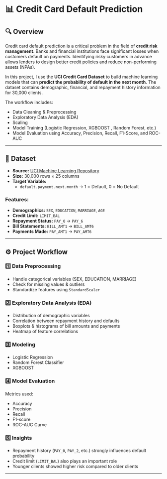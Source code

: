 # 📊 Credit Card Default Prediction  

## 🔍 Overview  
Credit card default prediction is a critical problem in the field of **credit risk management**. Banks and financial institutions face significant losses when customers default on payments. Identifying risky customers in advance allows lenders to design better credit policies and reduce non-performing assets (NPAs).  

In this project, I use the **UCI Credit Card Dataset** to build machine learning models that can **predict the probability of default in the next month**. The dataset contains demographic, financial, and repayment history information for 30,000 clients.  

The workflow includes:  
- Data Cleaning & Preprocessing  
- Exploratory Data Analysis (EDA)  
- Scaling  
- Model Training (Logistic Regression, XGBOOST , Random Forest, etc.)  
- Model Evaluation using Accuracy, Precision, Recall, F1-Score, and ROC-AUC    

---

## 📂 Dataset  

- **Source:** [UCI Machine Learning Repository](https://archive.ics.uci.edu/ml/datasets/default+of+credit+card+clients)  
- **Size:** 30,000 rows × 25 columns  
- **Target Variable:**  
  - `default.payment.next.month` → 1 = Default, 0 = No Default  

### Features:  
- **Demographics:** `SEX`, `EDUCATION`, `MARRIAGE`, `AGE`  
- **Credit Limit:** `LIMIT_BAL`  
- **Repayment Status:** `PAY_0` → `PAY_6`  
- **Bill Statements:** `BILL_AMT1` → `BILL_AMT6`  
- **Payments Made:** `PAY_AMT1` → `PAY_AMT6`  
 

---

## ⚙️ Project Workflow  

### 1️⃣ Data Preprocessing  
- Handle categorical variables (SEX, EDUCATION, MARRIAGE)  
- Check for missing values & outliers  
- Standardize features using `StandardScaler`  

### 2️⃣ Exploratory Data Analysis (EDA)  
- Distribution of demographic variables  
- Correlation between repayment history and defaults  
- Boxplots & histograms of bill amounts and payments  
- Heatmap of feature correlations  

### 3️⃣ Modeling  
- Logistic Regression   
- Random Forest Classifier
- XGBOOST   

### 4️⃣ Model Evaluation  
Metrics used:  
- Accuracy  
- Precision  
- Recall  
- F1-score  
- ROC-AUC Curve  

### 5️⃣ Insights  
- Repayment history (`PAY_0`, `PAY_2`, etc.) strongly influences default probability  
- Credit limit (`LIMIT_BAL`) also plays an important role  
- Younger clients showed higher risk compared to older clients  

---



